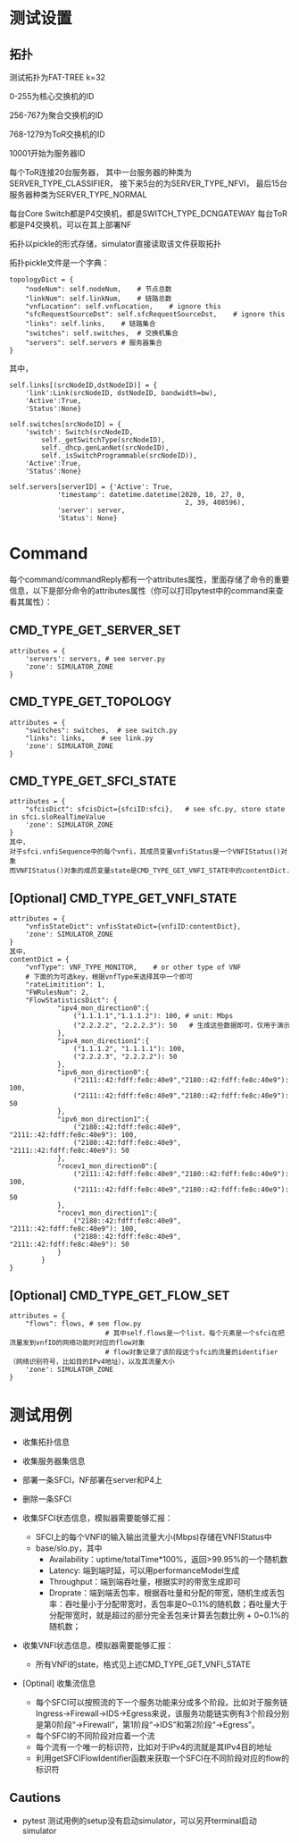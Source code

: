 # 测试设置

## 拓扑
测试拓扑为FAT-TREE k=32

0-255为核心交换机的ID

256-767为聚合交换机的ID

768-1279为ToR交换机的ID

10001开始为服务器ID

每个ToR连接20台服务器，
其中一台服务器的种类为SERVER_TYPE_CLASSIFIER，
接下来5台的为SERVER_TYPE_NFVI，
最后15台服务器种类为SERVER_TYPE_NORMAL

每台Core Switch都是P4交换机，都是SWITCH_TYPE_DCNGATEWAY
每台ToR都是P4交换机，可以在其上部署NF

拓扑以pickle的形式存储，simulator直接读取该文件获取拓扑

拓扑pickle文件是一个字典：
```
topologyDict = {
    "nodeNum": self.nodeNum,    # 节点总数
    "linkNum": self.linkNum,    # 链路总数
    "vnfLocation": self.vnfLocation,    # ignore this
    "sfcRequestSourceDst": self.sfcRequestSourceDst,    # ignore this
    "links": self.links,    # 链路集合
    "switches": self.switches,  # 交换机集合
    "servers": self.servers # 服务器集合
}
```

其中，
```
self.links[(srcNodeID,dstNodeID)] = {
    'link':Link(srcNodeID, dstNodeID, bandwidth=bw),
    'Active':True,
    'Status':None}
```

```
self.switches[srcNodeID] = {
    'switch': Switch(srcNodeID,
        self._getSwitchType(srcNodeID),
        self._dhcp.genLanNet(srcNodeID),
        self._isSwitchProgrammable(srcNodeID)),
    'Active':True,
    'Status':None}
```

```
self.servers[serverID] = {'Active': True,
            'timestamp': datetime.datetime(2020, 10, 27, 0,
                                            2, 39, 408596),
            'server': server,
            'Status': None}
```


# Command
每个command/commandReply都有一个attributes属性，里面存储了命令的重要信息，以下是部分命令的attributes属性（你可以打印pytest中的command来查看其属性）：

## CMD_TYPE_GET_SERVER_SET
```
attributes = {
    'servers': servers, # see server.py
    'zone': SIMULATOR_ZONE
}    
```

## CMD_TYPE_GET_TOPOLOGY
```
attributes = {
    "switches": switches,  # see switch.py
    "links": links,    # see link.py
    'zone': SIMULATOR_ZONE
}
```

## CMD_TYPE_GET_SFCI_STATE
```
attributes = {
    "sfcisDict": sfcisDict={sfciID:sfci},   # see sfc.py, store state in sfci.sloRealTimeValue
    'zone': SIMULATOR_ZONE
}
其中，
对于sfci.vnfiSequence中的每个vnfi，其成员变量vnfiStatus是一个VNFIStatus()对象
而VNFIStatus()对象的成员变量state是CMD_TYPE_GET_VNFI_STATE中的contentDict.
```

## [Optional] CMD_TYPE_GET_VNFI_STATE
```
attributes = {
    "vnfisStateDict": vnfisStateDict={vnfiID:contentDict},
    'zone': SIMULATOR_ZONE
}
其中，
contentDict = {
    "vnfType": VNF_TYPE_MONITOR,    # or other type of VNF
    # 下面的为可选key，根据vnfType来选择其中一个即可
    "rateLimitition": 1,            
    "FWRulesNum": 2,
    "FlowStatisticsDict": {
            "ipv4_mon_direction0":{
                ("1.1.1.1","1.1.1.2"): 100, # unit: Mbps
                ("2.2.2.2", "2.2.2.3"): 50   # 生成这些数据即可，仅用于演示
            },
            "ipv4_mon_direction1":{
                ("1.1.1.2", "1.1.1.1"): 100,
                ("2.2.2.3", "2.2.2.2"): 50
            },
            "ipv6_mon_direction0":{
                ("2111::42:fdff:fe8c:40e9","2180::42:fdff:fe8c:40e9"): 100,
                ("2111::42:fdff:fe8c:40e9","2180::42:fdff:fe8c:40e9"): 50
            },
            "ipv6_mon_direction1":{
                ("2180::42:fdff:fe8c:40e9", "2111::42:fdff:fe8c:40e9"): 100,
                ("2180::42:fdff:fe8c:40e9", "2111::42:fdff:fe8c:40e9"): 50
            },
            "rocev1_mon_direction0":{
                ("2111::42:fdff:fe8c:40e9","2180::42:fdff:fe8c:40e9"): 100,
                ("2111::42:fdff:fe8c:40e9","2180::42:fdff:fe8c:40e9"): 50
            },
            "rocev1_mon_direction1":{
                ("2180::42:fdff:fe8c:40e9", "2111::42:fdff:fe8c:40e9"): 100,
                ("2180::42:fdff:fe8c:40e9", "2111::42:fdff:fe8c:40e9"): 50
            }
        }
}
```

## [Optional] CMD_TYPE_GET_FLOW_SET
```
attributes = {
    "flows": flows, # see flow.py
                        # 其中self.flows是一个list，每个元素是一个sfci在把流量发到vnfID的网络功能时对应的flow对象
                        # flow对象记录了该阶段这个sfci的流量的identifier（网络识别符号，比如目的IPv4地址），以及其流量大小
    'zone': SIMULATOR_ZONE
}
```

# 测试用例

* 收集拓扑信息

* 收集服务器集信息

* 部署一条SFCI，NF部署在server和P4上

* 删除一条SFCI

* 收集SFCI状态信息，模拟器需要能够汇报：
    * SFCI上的每个VNFI的输入输出流量大小(Mbps)存储在VNFIStatus中
    * base/slo.py，其中
        * Availability：uptime/totalTime*100%，返回>99.95%的一个随机数
        * Latency: 端到端时延，可以用performanceModel生成
        * Throughput：端到端吞吐量，根据实时的带宽生成即可
        * Droprate：端到端丢包率，根据吞吐量和分配的带宽，随机生成丢包率：吞吐量小于分配带宽时，丢包率是0~0.1%的随机数；吞吐量大于分配带宽时，就是超过的部分完全丢包来计算丢包数比例 + 0~0.1%的随机数；

* 收集VNFI状态信息，模拟器需要能够汇报：
    * 所有VNFI的state，格式见上述CMD_TYPE_GET_VNFI_STATE

* [Optinal] 收集流信息
    * 每个SFCI可以按照流的下一个服务功能来分成多个阶段。比如对于服务链Ingress->Firewall->IDS->Egress来说，该服务功能链实例有3个阶段分别是第0阶段“->Firewall”，第1阶段“->IDS”和第2阶段“->Egress”。
    * 每个SFCI的不同阶段对应着一个流
    * 每个流有一个唯一的标识符，比如对于IPv4的流就是其IPv4目的地址
    * 利用getSFCIFlowIdentifier函数来获取一个SFCI在不同阶段对应的flow的标识符

## Cautions
* pytest 测试用例的setup没有启动simulator，可以另开terminal启动simulator
